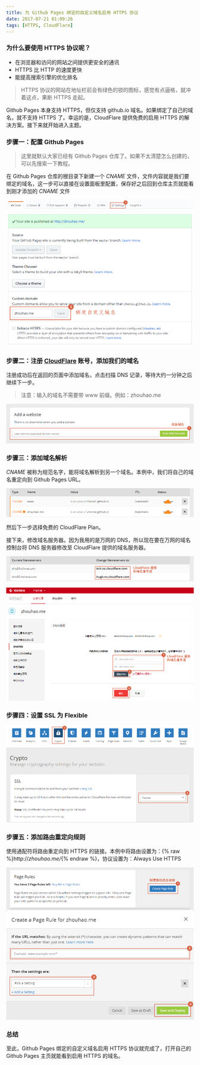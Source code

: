 ```yaml
---
title: 为 Github Pages 绑定的自定义域名启用 HTTPS 协议
date: 2017-07-21 01:09:26
tags: [HTTPS, CloudFlare]
---
```


### 为什么要使用 HTTPS 协议呢？

- 在浏览器和访问的网站之间提供更安全的通讯
- HTTPS 比 HTTP 的速度更快
- 能提高搜索引擎的优化排名

> HTTPS 协议的网站在地址栏前会有绿色的锁的图标，感觉有点逼格，就冲着这点，果断 HTTPS 走起。

Github Pages 本身支持 HTTPS，但仅支持 github.io 域名。如果绑定了自己的域名，就不支持 HTTPS 了。幸运的是，CloudFlare 提供免费的启用 HTTPS 的解决方案。接下来就开始进入主题。

<!-- more -->

### 步骤一：配置 Github Pages

> 这里就默认大家已经有 Github Pages 仓库了。如果不太清楚怎么创建的，可以先搜索一下教程。

在 Github Pages 仓库的根目录下新建一个 *CNAME* 文件，文件内容就是我们要绑定的域名，这一步可以直接在设置面板里配置，保存好之后回到仓库主页就能看到刚才添加的 *CNAME* 文件

![step1](/img/https_20170721_1.png)
![step2](/img/https_20170721_2.png)

### 步骤二：注册 <a href="https://www.cloudflare.com/" target="_blank">CloudFlare</a> 账号，添加我们的域名

注册成功后在返回的页面中添加域名，点击扫描 DNS 记录，等待大约一分钟之后继续下一步。

> 注意：输入的域名不需要带 www 前缀。例如：zhouhao.me

![step3](/img/https_20170721_3.png)

### 步骤三：添加域名解析

*CNAME* 被称为规范名字，能将域名解析到另一个域名。本例中，我们将自己的域名重定向到 Github Pages URL。

![step4](/img/https_20170721_4.png)

然后下一步选择免费的 CloudFlare Plan。

接下来，修改域名服务器。因为我用的是万网的 DNS，所以现在要在万网的域名控制台将 DNS 服务器修改至 CloudFlare 提供的域名服务器。

![step5](/img/https_20170721_5.png)

![step6](/img/https_20170721_6.png)

### 步骤四：设置 SSL 为 Flexible

![step7](/img/https_20170721_7.png)

### 步骤五：添加路由重定向规则

使用通配符将路由重定向到 HTTPS 的链接。本例中将路由设置为：{% raw %}http://*zhouhao.me/*{% endraw %}，协议设置为：Always Use HTTPS

![step8](/img/https_20170721_8.png)
![step9](/img/https_20170721_9.png)

### 总结
至此，Github Pages 绑定的自定义域名启用 HTTPS 协议就完成了，打开自己的 Github Pages 主页就能看到启用 HTTPS 的域名。

